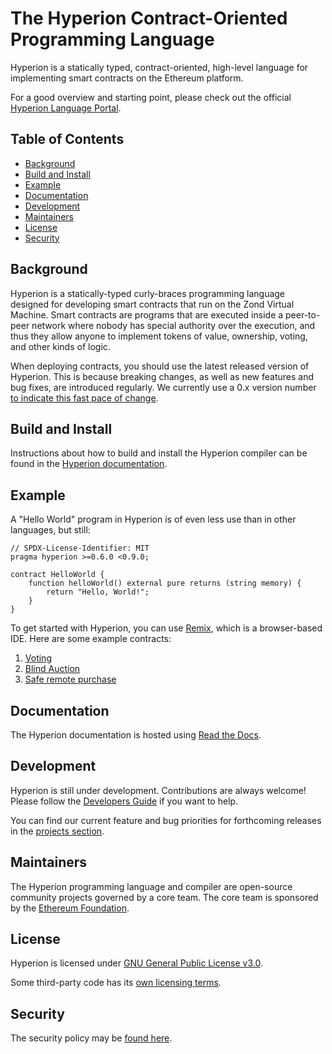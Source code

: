 # The Hyperion Contract-Oriented Programming Language

Hyperion is a statically typed, contract-oriented, high-level language for implementing smart contracts on the Ethereum platform.

For a good overview and starting point, please check out the official [Hyperion Language Portal](https://soliditylang.org).

## Table of Contents

- [Background](#background)
- [Build and Install](#build-and-install)
- [Example](#example)
- [Documentation](#documentation)
- [Development](#development)
- [Maintainers](#maintainers)
- [License](#license)
- [Security](#security)

## Background

Hyperion is a statically-typed curly-braces programming language designed for developing smart contracts
that run on the Zond Virtual Machine. Smart contracts are programs that are executed inside a peer-to-peer
network where nobody has special authority over the execution, and thus they allow anyone to implement tokens of value,
ownership, voting, and other kinds of logic.

When deploying contracts, you should use the latest released version of
Hyperion. This is because breaking changes, as well as new features and bug fixes, are
introduced regularly. We currently use a 0.x version
number [to indicate this fast pace of change](https://semver.org/#spec-item-4).

## Build and Install

Instructions about how to build and install the Hyperion compiler can be
found in the [Hyperion documentation](https://docs.soliditylang.org/en/latest/installing-hyperion.html#building-from-source).


## Example

A "Hello World" program in Hyperion is of even less use than in other languages, but still:

```hyperion
// SPDX-License-Identifier: MIT
pragma hyperion >=0.6.0 <0.9.0;

contract HelloWorld {
    function helloWorld() external pure returns (string memory) {
        return "Hello, World!";
    }
}
```

To get started with Hyperion, you can use [Remix](https://remix.ethereum.org/), which is a
browser-based IDE. Here are some example contracts:

1. [Voting](https://docs.soliditylang.org/en/latest/hyperion-by-example.html#voting)
2. [Blind Auction](https://docs.soliditylang.org/en/latest/hyperion-by-example.html#blind-auction)
3. [Safe remote purchase](https://docs.soliditylang.org/en/latest/hyperion-by-example.html#safe-remote-purchase)

## Documentation

The Hyperion documentation is hosted using [Read the Docs](https://docs.soliditylang.org).

## Development

Hyperion is still under development. Contributions are always welcome!
Please follow the
[Developers Guide](https://docs.soliditylang.org/en/latest/contributing.html)
if you want to help.

You can find our current feature and bug priorities for forthcoming
releases in the [projects section](https://github.com/ethereum/hyperion/projects).

## Maintainers
The Hyperion programming language and compiler are open-source community projects governed by a core team.
The core team is sponsored by the [Ethereum Foundation](https://ethereum.foundation/).

## License
Hyperion is licensed under [GNU General Public License v3.0](LICENSE.txt).

Some third-party code has its [own licensing terms](cmake/templates/license.h.in).

## Security

The security policy may be [found here](SECURITY.md).
